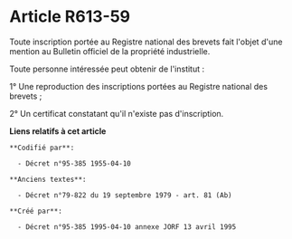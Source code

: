# Article R613-59

Toute inscription portée au Registre national des brevets fait l'objet d'une mention au Bulletin officiel de la propriété
industrielle.

Toute personne intéressée peut obtenir de l'institut :

1° Une reproduction des inscriptions portées au Registre national des brevets ;

2° Un certificat constatant qu'il n'existe pas d'inscription.

**Liens relatifs à cet article**

	**Codifié par**:

	  - Décret n°95-385 1955-04-10

	**Anciens textes**:

	  - Décret n°79-822 du 19 septembre 1979 - art. 81 (Ab)

	**Créé par**:

	  - Décret n°95-385 1995-04-10 annexe JORF 13 avril 1995
